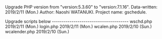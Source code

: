 Upgrade PHP version from "version:5.3.60" to "version:7.1.16". 
Data-written: 2019/2/11 (Mon.)
Author: Naoshi WATANUKI.
Project name: gschedule.

Upgrade scripts below ---------------------------------------
 wschd.php      2019/2/11   (Mon.)
 login.php      2019/2/11   (Mon.)
 wcalen.php     2019/2/10   (Sun.)
 wcalender.php  2019/2/10   (Sun.)

